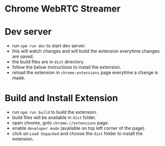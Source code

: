 # Chrome WebRTC Streamer

# Dev server
- run `npm run dev` to start dev server.
- this will watch changes and will build the extension everytime changes are saved.
- the build files are in `dist` directory.
- follow the below instructions to install the extension.
- reload the extension in `chrome:extensions` page everytime a change is made.

# Build and Install Extension

- run `npm run build` to build the extension.
- build files will be available in `dist` folder.
- open chrome, goto `chrome://extensions` page.
- enable `developer mode` (available on top left corner of the page).
- click on `Load Unpacked` and choose the `dist` folder to install the extension.
